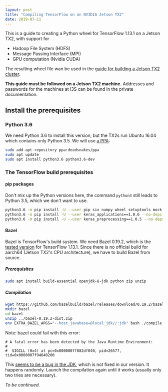 ```yaml
---
layout: post
title: "Compiling TensorFlow on an NVIDIA Jetson TX2"
date: 2019-07-11
---
```


This is a guide to creating a Python wheel for TensorFlow 1.13.1 on a Jetson TX2, with support for

- Hadoop File System (HDFS)
- Message Passing Interface (MPI)
- GPU computation (Nvidia CUDA)

The resulting wheel file wan be used in the [guide for building a Jetson TX2 cluster](2019-07-02-building-cluster-on-jetson-tx2.md).

**This guide must be followed on a Jetson TX2 machine.**
Addresses and passwords for the machines at I3S can be found in the private documentation.

## Install the prerequisites

### Python 3.6

We need Python 3.6 to install this version, but the TX2s run Ubuntu 16.04 which contains only Python 3.5.
We will use [a PPA](https://launchpad.net/~deadsnakes/+archive/ubuntu/ppa):

```bash
sudo add-apt-repository ppa:deadsnakes/ppa
sudo apt update
sudo apt install python3.6 python3.6-dev
```

### The TensorFlow build prerequisites

#### pip packages

Don't mix up the Python versions here, the command `python3` still leads to Python 3.5, which we don't want to use.

```bash
python3.6 -m pip install -U --user pip six numpy wheel setuptools mock future>=0.17.1
python3.6 -m pip install -U --user keras_applications==1.0.6 --no-deps
python3.6 -m pip install -U --user keras_preprocessing==1.0.5 --no-deps
```

#### Bazel

Bazel is TensorFlow's build system.
We need Bazel 0.19.2, which is the [tested version](https://www.tensorflow.org/install/source#linux) for TensorFlow 1.13.1.
Since there is no official build for aarch64 (Jetson TX2's CPU architecture), we have to build Bazel from source.

##### Prerequisites

```bash
sudo apt install build-essential openjdk-8-jdk python zip unzip
```

##### Compilation

```bash
wget https://github.com/bazelbuild/bazel/releases/download/0.19.2/bazel-0.19.2-dist.zip
mkdir bazel
cd bazel
unzip ../bazel-0.19.2-dist.zip
env EXTRA_BAZEL_ARGS="--host_javabase=@local_jdk//:jdk" bash ./compile.sh
```

Note: bazel could fail with this error:

```none
# A fatal error has been detected by the Java Runtime Environment:
#
#  SIGILL (0x4) at pc=0x0000007f882df040, pid=26577, tid=0x0000007f94640200
```

This [seems to be a bug in the JDK](https://bugs.openjdk.java.net/browse/JDK-8219698), which is not fixed in our version.
It happens randomly.
Launch the compilation again until it works (usually only two tries are necessary).

*To be continued.*
